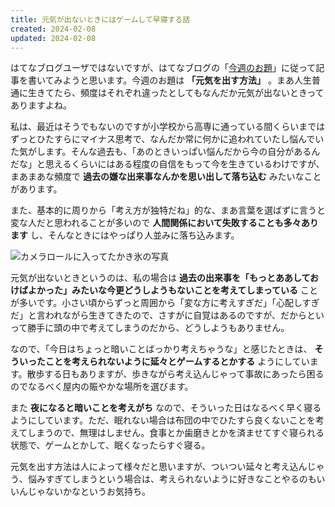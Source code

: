 ```yaml
---
title: 元気が出ないときにはゲームして早寝する話
created: 2024-02-08
updated: 2024-02-08
---
```


はてなブログユーザではないですが、はてなブログの「[今週のお題](https://blog.hatena.ne.jp/-/campaign/odai)」に従って記事を書いてみようと思います。今週のお題は **「元気を出す方法」** 。まあ人生普通に生きてたら、頻度はそれぞれ違ったとしてもなんだか元気が出ないときってありますよね。

私は、最近はそうでもないのですが小学校から高専に通っている間くらいまではずっとひたすらにマイナス思考で、なんだか常に何かに追われていたし悩んでいた気がします。そんな過去も、「あのときいっぱい悩んだから今の自分があるんだな」と思えるくらいにはある程度の自信をもって今を生きているわけですが、まあまあな頻度で **過去の嫌な出来事なんかを思い出して落ち込む** みたいなことがあります。

また、基本的に周りから「考え方が独特だね」的な、まあ言葉を選ばずに言うと変な人だと思われることが多いので **人間関係において失敗することも多々あります** し、そんなときにはやっぱり人並みに落ち込みます。

![カメラロールに入ってたかき氷の写真](d9f0c0e3-bdde-4f4e-3dd1-78886e46c500)

元気が出ないときというのは、私の場合は **過去の出来事を「もっとああしておけばよかった」みたいな今更どうしようもないことを考えてしまっている** ことが多いです。小さい頃からずっと周囲から「変な方に考えすぎだ」「心配しすぎだ」と言われながら生きてきたので、さすがに自覚はあるのですが、だからといって勝手に頭の中で考えてしまうのだから、どうしようもありません。

なので、「今日はちょっと暗いことばっかり考えちゃうな」と感じたときは、 **そういったことを考えられないように延々とゲームするとかする** ようにしています。散歩する日もありますが、歩きながら考え込んじゃって事故にあったら困るのでなるべく屋内の賑やかな場所を選びます。

また **夜になると暗いことを考えがち** なので、そういった日はなるべく早く寝るようにしています。ただ、眠れない場合は布団の中でひたすら良くないことを考えてしまうので、無理はしません。食事とか歯磨きとかを済ませてすぐ寝られる状態で、ゲームとかして、眠くなったらすぐ寝る。

元気を出す方法は人によって様々だと思いますが、ついつい延々と考え込んじゃう、悩みすぎてしまうという場合は、考えられないように好きなことやるのもいいんじゃないかなというお気持ち。
